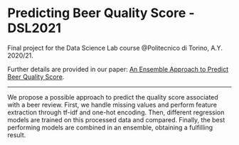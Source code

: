 # Predicting Beer Quality Score - DSL2021

Final project for the Data Science Lab course @Politecnico di Torino, A.Y. 2020/21.

Further details are provided in our paper: [An Ensemble Approach to Predict Beer Quality Score](https://github.com/LeoMaggio/DSL-Beer-Scores/blob/main/Maggio_292938_Report.pdf).

---

We propose a possible approach to predict the quality score associated with a beer review. First, we handle missing values and perform feature extraction through tf-idf and one-hot encoding. Then, different regression models are trained on this processed data and compared. Finally, the best performing models are combined in an ensemble, obtaining a fulfilling result.
